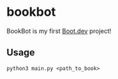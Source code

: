 # bookbot

BookBot is my first [Boot.dev](https://www.boot.dev) project!

## Usage

```
python3 main.py <path_to_book>
```
